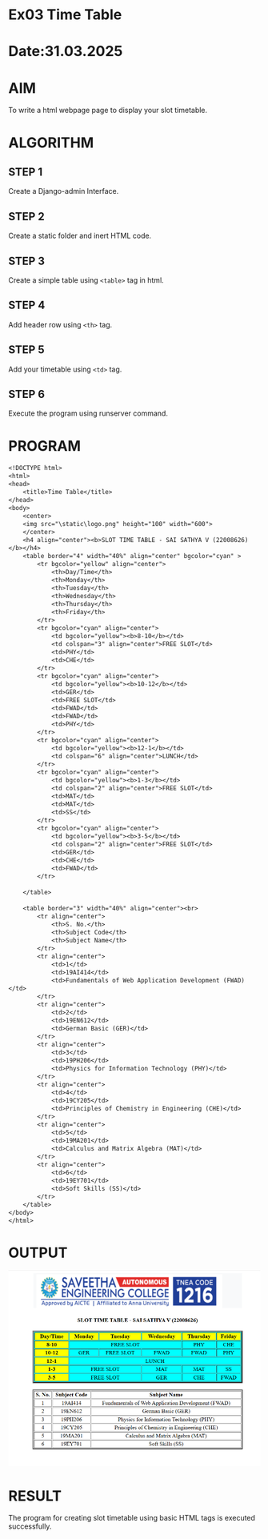 # Ex03 Time Table

# Date:31.03.2025

# AIM
To write a html webpage page to display your slot timetable.

# ALGORITHM
## STEP 1
Create a Django-admin Interface.

## STEP 2
Create a static folder and inert HTML code.

## STEP 3
Create a simple table using `<table>` tag in html.

## STEP 4
Add header row using `<th>` tag.

## STEP 5
Add your timetable using `<td>` tag.

## STEP 6
Execute the program using runserver command.

# PROGRAM

```
<!DOCTYPE html>
<html>
<head>
    <title>Time Table</title>
</head>
<body>
    <center>
    <img src="\static\logo.png" height="100" width="600">
    </center>
    <h4 align="center"><b>SLOT TIME TABLE - SAI SATHYA V (22008626)</b></h4>
    <table border="4" width="40%" align="center" bgcolor="cyan" >
        <tr bgcolor="yellow" align="center">
            <th>Day/Time</th>
            <th>Monday</th>
            <th>Tuesday</th>
            <th>Wednesday</th>
            <th>Thursday</th>
            <th>Friday</th>
        </tr>
        <tr bgcolor="cyan" align="center">
            <td bgcolor="yellow"><b>8-10</b></td>
            <td colspan="3" align="center">FREE SLOT</td>
            <td>PHY</td>
            <td>CHE</td>
        </tr>
        <tr bgcolor="cyan" align="center">
            <td bgcolor="yellow"><b>10-12</b></td>
            <td>GER</td>
            <td>FREE SLOT</td>
            <td>FWAD</td>
            <td>FWAD</td>
            <td>PHY</td>
        </tr>
        <tr bgcolor="cyan" align="center">
            <td bgcolor="yellow"><b>12-1</b></td>
            <td colspan="6" align="center">LUNCH</td>
        </tr>
        <tr bgcolor="cyan" align="center">
            <td bgcolor="yellow"><b>1-3</b></td>
            <td colspan="2" align="center">FREE SLOT</td>
            <td>MAT</td>
            <td>MAT</td>
            <td>SS</td>
        </tr>
        <tr bgcolor="cyan" align="center">
            <td bgcolor="yellow"><b>3-5</b></td>
            <td colspan="2" align="center">FREE SLOT</td>
            <td>GER</td>
            <td>CHE</td>
            <td>FWAD</td>
        </tr>

    </table>
    
    <table border="3" width="40%" align="center"><br>
        <tr align="center">
            <th>S. No.</th>
            <th>Subject Code</th>
            <th>Subject Name</th>
        </tr>
        <tr align="center">
            <td>1</td>
            <td>19AI414</td>
            <td>Fundamentals of Web Application Development (FWAD)</td>
        </tr>
        <tr align="center">
            <td>2</td>
            <td>19EN612</td>
            <td>German Basic (GER)</td>
        </tr>
        <tr align="center">
            <td>3</td>
            <td>19PH206</td>
            <td>Physics for Information Technology (PHY)</td>
        </tr>
        <tr align="center">
            <td>4</td>
            <td>19CY205</td>
            <td>Principles of Chemistry in Engineering (CHE)</td>
        </tr>
        <tr align="center">
            <td>5</td>
            <td>19MA201</td>
            <td>Calculus and Matrix Algebra (MAT)</td>
        </tr>
        <tr align="center">
            <td>6</td>
            <td>19EY701</td>
            <td>Soft Skills (SS)</td>
        </tr>
    </table>
</body>
</html>
```
# OUTPUT
![alt text](<Screenshot 2025-03-31 162320.png>)

# RESULT
The program for creating slot timetable using basic HTML tags is executed successfully.
